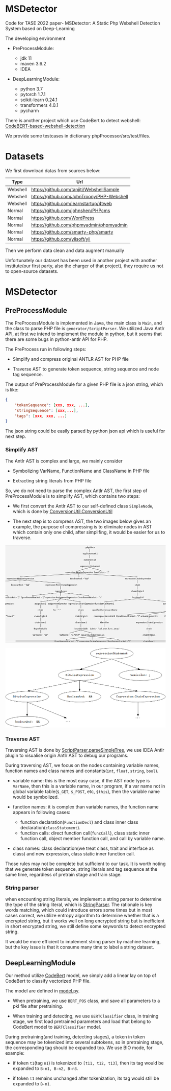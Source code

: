 # MSDetector
Code for TASE 2022 paper- MSDetector: A Static Php Webshell Detection System based on Deep-Learning


The developing environment

- PreProcessModule: 
  * jdk 11
  * maven 3.6.2
  * IDEA

- DeepLearningModule:
  * python 3.7
  * pytorch 1.7.1
  * scikit-learn 0.24.1
  * transformers 4.0.1
  * pycharm


There is another project which use CodeBert to detect webshell: [CodeBERT-based-webshell-detection](https://github.com/lyccol/CodeBERT-based-webshell-detection)

We provide some testcases in dictionary phpProcessor/src/test/files.

# Datasets

We first download datas from sources below:

|  Type   | Url  |
|  ----  | ----  |
| Webshell  | https://github.com/tanjiti/WebshellSample |
| Webshell  | https://github.com/JohnTroony/PHP-Webshell |
| Webshell  | https://github.com/learnstartup/4tweb |
| Normal  | https://github.com/johnshen/PHPcms |
| Normal  | https://github.com/WordPress |
| Normal  | https://github.com/phpmyadmin/phpmyadmin |
| Normal  | https://github.com/smarty-php/smarty |
| Normal  | https://github.com/yiisoft/yii |

Then we perform data clean and data augment manually


Unfortunately our dataset has been used in another project with another institute(our first party, also the charger of that project), they require us not to open-source datasets.


# MSDetector

## PreProcessModule

The PreProcessModule is implemented in Java, the main class is `Main`, and the class to parse PHP file is `generator/ScriptParser`. We utilized Java Antlr API, at first we intend to implement the module in python, but it seems that there are some bugs in python-antlr API for PHP. 

The PreProcess run in following steps:

- Simplify and compress original ANTLR AST for PHP file

- Traverse AST to generate token sequence, string sequence and node tag sequence.

The output of PreProcessModule for a given PHP file is a json string, which is like:

```json
{
    "tokenSequence": [xxx, xxx, ...],
    "stringSequence": [xxx,...],
    "tags": [xxx, xxx, ...]
}
```

The json string could be easily parsed by python json api which is useful for next step.

### Simplify AST

The Antlr AST is complex and large, we mainly consider 

- Symbolizing VarName, FunctionName and ClassName in PHP file

- Extracting string literals from PHP file

So, we do not need to parse the complex Antlr AST, the first step of PreProcessModule is to simplify AST, which contains two steps:

- We first convert the Antlr AST to our self-defined class `SimpleNode`, which is done by [ConversionUtil.ConversionUtil](https://github.com/for-just-we/MSDetector/blob/master/phpProcessor/src/main/java/util/ConversionUtil.java) 

- The next step is to compress AST, the two images below gives an example, the purpose of compressing is to eliminate nodes in AST which contain only one child, after simplifing, it would be easier for us to traverse.

![origin AST](example.png)

![simplified AST](examplee.png)


### Traverse AST

Traversing AST is done by [ScriptParser.parseSimpleTree](https://github.com/for-just-we/MSDetector/blob/master/phpProcessor/src/main/java/generator/ScriptParser.java#L76), we use IDEA Antlr plugin to visualise origin Antlr AST to debug our programs.

During traversing AST, we focus on the nodes containing variable names, function names and class names and constants(`int`, `float`, `string`, `bool`).

- variable name: this is the most easy case, if the AST node type is `VarName`, then this is a variable name, in our program, if a var name not in global variable table(`$_GET`, `$_POST`, etc, `$this`), then the variable name would be symbolized.

- function names: it is complex than variable names, the function name appears in following cases:
   * function declaration(`FunctionDecl`) and class inner class declaration(`classStatement`).
   * function calls: direct function call(`funcCall`), class static inner function call, object member function call, and call by variable name.

- class names: class declaration(we treat class, trait and interface as class) and new expression, class static inner function call.

Those rules may not be complete but sufficient to our task. It is worth noting that we generate token sequence, string literals and tag sequence at the same time, regardless of pretrain stage and train stage.

### String parser

when encounting string literals, we implement a string parser to determine the type of the string literal, which is [StringParser](https://github.com/for-just-we/MSDetector/blob/master/phpProcessor/src/main/java/util/StringParser.java). The rationale is key words matching, which could introduce errors some times but in most cases correct, we utilize entropy algorithm to determine whether that is a encrypted string, but it works well on long encrypted string but is inefficient in short encrypted string, we still define some keywords to detect encrypted string.

It would be more efficient to implement string parser by machine learning, but the key issue is that it consume many time to label a string dataset.


## DeepLearningModule

Our method utilize [CodeBert](https://github.com/microsoft/CodeBERT) model, we simply add a linear lay on top of CodeBert to classify vectorized PHP file.

The model are defined in [model.py](https://github.com/for-just-we/MSDetector/blob/master/model.py).

- When pretraining, we use `BERT_POS` class, and save all parameters to a pkl file after pretraining.

- When training and detecting, we use `BERTClassifier` class, in training stage, we first load pretrained parameters and load that belong to CodeBert model to `BERTClassifier` model.


During pretraining(and training, detecting stages), a token in token sequence may be tokenized into several subtokens, so in pretraining stage, the corresponding tag should be expanded too. We use BIO mode, for example:

- if token `t1`(tag `n1`) is tokenized to `[t11, t12, t13]`, then its tag would be expanded to `B-n1, B-n2, B-n3`.

- if token `t1` remains unchanged after tokenization, its tag would still be expanded to `B-n1`.
